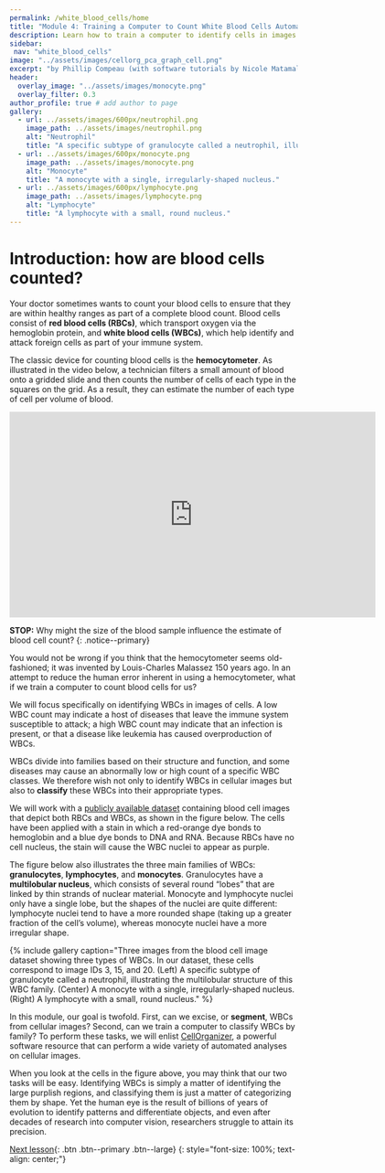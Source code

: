 ```yaml
---
permalink: /white_blood_cells/home
title: "Module 4: Training a Computer to Count White Blood Cells Automatically"
description: Learn how to train a computer to identify cells in images and classify these images into categories.
sidebar:
 nav: "white_blood_cells"
image: "../assets/images/cellorg_pca_graph_cell.png"
excerpt: "by Phillip Compeau (with software tutorials by Nicole Matamala)"
header:
  overlay_image: "../assets/images/monocyte.png"
  overlay_filter: 0.3
author_profile: true # add author to page
gallery:
  - url: ../assets/images/600px/neutrophil.png
    image_path: ../assets/images/neutrophil.png
    alt: "Neutrophil"
    title: "A specific subtype of granulocyte called a neutrophil, illustrating the multilobular structure of this WBC family."
  - url: ../assets/images/600px/monocyte.png
    image_path: ../assets/images/monocyte.png
    alt: "Monocyte"
    title: "A monocyte with a single, irregularly-shaped nucleus."
  - url: ../assets/images/600px/lymphocyte.png
    image_path: ../assets/images/lymphocyte.png
    alt: "Lymphocyte"
    title: "A lymphocyte with a small, round nucleus."
---
```


# Introduction: how are blood cells counted?

Your doctor sometimes wants to count your blood cells to ensure that they are within healthy ranges as part of a complete blood count. Blood cells consist of **red blood cells (RBCs)**, which transport oxygen via the hemoglobin protein, and **white blood cells (WBCs)**, which help identify and attack foreign cells as part of your immune system.

The classic device for counting blood cells is the **hemocytometer**. As illustrated in the video below, a technician filters a small amount of blood onto a gridded slide and then counts the number of cells of each type in the squares on the grid. As a result, they can estimate the number of each type of cell per volume of blood.

<iframe width="640" height="360" src="https://www.youtube-nocookie.com/embed/pP0xERLUhyc#t=1m24s" frameborder="0" allowfullscreen></iframe>

**STOP:** Why might the size of the blood sample influence the estimate of blood cell count?
{: .notice--primary}

You would not be wrong if you think that the hemocytometer seems old-fashioned; it was invented by Louis-Charles Malassez 150 years ago. In an attempt to reduce the human error inherent in using a hemocytometer, what if we train a computer to count blood cells for us?

We will focus specifically on identifying WBCs in images of cells. A low WBC count may indicate a host of diseases that leave the immune system susceptible to attack; a high WBC count may indicate that an infection is present, or that a disease like leukemia has caused overproduction of WBCs.

WBCs divide into families based on their structure and function, and some diseases may cause an abnormally low or high count of a specific WBC classes. We therefore wish not only to identify WBCs in cellular images but also to **classify** these WBCs into their appropriate types.

We will work with a <a href="https://github.com/Shenggan/BCCD_Dataset" target="_blank">publicly available dataset</a> containing blood cell images that depict both RBCs and WBCs, as shown in the figure below. The cells have been applied with a stain in which a red-orange dye bonds to hemoglobin and a blue dye bonds to DNA and RNA. Because RBCs have no cell nucleus, the stain will cause the WBC nuclei to appear as purple.

The figure below also illustrates the three main families of WBCs: **granulocytes**, **lymphocytes**, and **monocytes**.  Granulocytes have a **multilobular nucleus**, which consists of several round “lobes” that are linked by thin strands of nuclear material. Monocyte and lymphocyte nuclei only have a single lobe, but the shapes of the nuclei are quite different: lymphocyte nuclei tend to have a more rounded shape (taking up a greater fraction of the cell’s volume), whereas monocyte nuclei have a more irregular shape.

{% include gallery caption="Three images from the blood cell image dataset showing three types of WBCs. In our dataset, these cells correspond to image IDs 3, 15, and 20. (Left) A specific subtype of granulocyte called a neutrophil, illustrating the multilobular structure of this WBC family. (Center) A monocyte with a single, irregularly-shaped nucleus. (Right) A lymphocyte with a small, round nucleus." %}

In this module, our goal is twofold. First, can we excise, or **segment**, WBCs from cellular images? Second, can we train a computer to classify WBCs by family? To perform these tasks, we will enlist <a href="http://www.cellorganizer.org" target="_blank">CellOrganizer</a>, a powerful software resource that can perform a wide variety of automated analyses on cellular images.

When you look at the cells in the figure above, you may think that our two tasks will be easy. Identifying WBCs is simply a matter of identifying the large purplish regions, and classifying them is just a matter of categorizing them by shape. Yet the human eye is the result of billions of years of evolution to identify patterns and differentiate objects, and even after decades of research into computer vision, researchers struggle to attain its precision.

[Next lesson](segmentation){: .btn .btn--primary .btn--large}
{: style="font-size: 100%; text-align: center;"}
